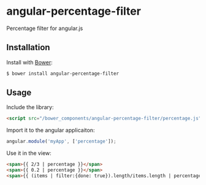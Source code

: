 angular-percentage-filter
===========================

Percentage filter for angular.js

## Installation

Install with [Bower](http://bower.io/):
```bash
$ bower install angular-percentage-filter
```

## Usage

Include the library:
```html
<script src="/bower_components/angular-percentage-filter/percentage.js"></script>
```

Import it to the angular applicaiton:
```javascript
angular.module('myApp', ['percentage']);
```

Use it in the view:
```html
<span>{{ 2/3 | percentage }}</span>
<span>{{ 0.2 | percentage }}</span>
<span>{{ (items | filter:{done: true}).length/items.length | percentage }}</span>
```
